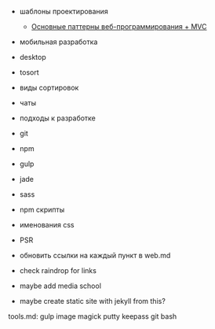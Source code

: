 * шаблоны проектирования
    * [Основные паттерны веб-программирования + MVC](http://habrahabr.ru/post/136766/)
* мобильная разработка
* desktop
* tosort
* виды сортировок
* чаты
* подходы к разработке
* git
* npm
* gulp
* jade
* sass
* npm скрипты
* именования css
* PSR
* обновить ссылки на каждый пункт в web.md

* check raindrop for links

* maybe add media school
* maybe create static site with jekyll from this?


tools.md:
    gulp
    image magick
    putty
    keepass
    git bash